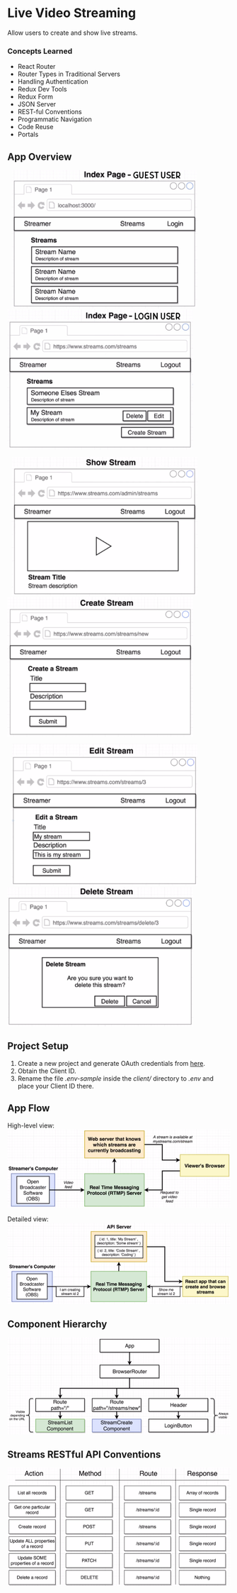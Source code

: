 # Live Video Streaming

Allow users to create and show live streams.

### Concepts Learned

- React Router
- Router Types in Traditional Servers
- Handling Authentication
- Redux Dev Tools
- Redux Form
- JSON Server
- REST-ful Conventions
- Programmatic Navigation
- Code Reuse
- Portals

## App Overview

<p float="left">
  <img src="mockup_images/index_page_guest.jpg" width="420" hspace="10" />
  <img src="mockup_images/index_page_user.jpg" width="420" />
</p>
<p float="left">
  <img src="mockup_images/show_stream.png" width="420" hspace="10" />
  <img src="mockup_images/create_stream.png" width="420" />
</p>
<p float="left">
  <img src="mockup_images/edit_stream.png" width="420" hspace="10" />
  <img src="mockup_images/delete_stream.png" width="420" />
</p>

## Project Setup

1. Create a new project and generate OAuth credentials from [here](https://console.developers.google.com).
2. Obtain the Client ID.
3. Rename the file _.env-sample_ inside the _client/_ directory to _.env_ and place your Client ID there.

## App Flow

High-level view:
![App Flow v1](mockup_images/app_flow_v1.png)

Detailed view:
![App Flow v2](mockup_images/app_flow_v2.png)

## Component Hierarchy

![Component Hierarchy](mockup_images/component_hierarchy.png)

## Streams RESTful API Conventions

![REST API](mockup_images/rest_api.png)
